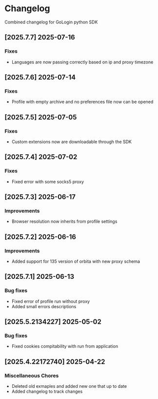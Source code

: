 # Changelog

Combined changelog for GoLogin python SDK

## [2025.7.7] 2025-07-16


### Fixes

* Languages are now passing correctly based on ip and proxy timezone

## [2025.7.6] 2025-07-14


### Fixes

* Profile with empty archive and no preferences file now can be opened

## [2025.7.5] 2025-07-05


### Fixes

* Custom extensions now are downloadable through the SDK

## [2025.7.4] 2025-07-02


### Fixes

* Fixed error with some socks5 proxy

## [2025.7.3] 2025-06-17


### Improvements

* Browser resolution now inherits from profile settings

## [2025.7.2] 2025-06-16


### Improvements

* Added support for 135 version of orbita with new proxy schema

## [2025.7.1] 2025-06-13


### Bug fixes

* Fixed error of profile run without proxy
* Added small errors descriptions

## [2025.5.2134227] 2025-05-02


### Bug fixes

* Fixed cookies compitability with run from application

## [2025.4.22172740] 2025-04-22


### Miscellaneous Chores

* Deleted old exmaples and added new one that up to date
* Added changelog to track changes
